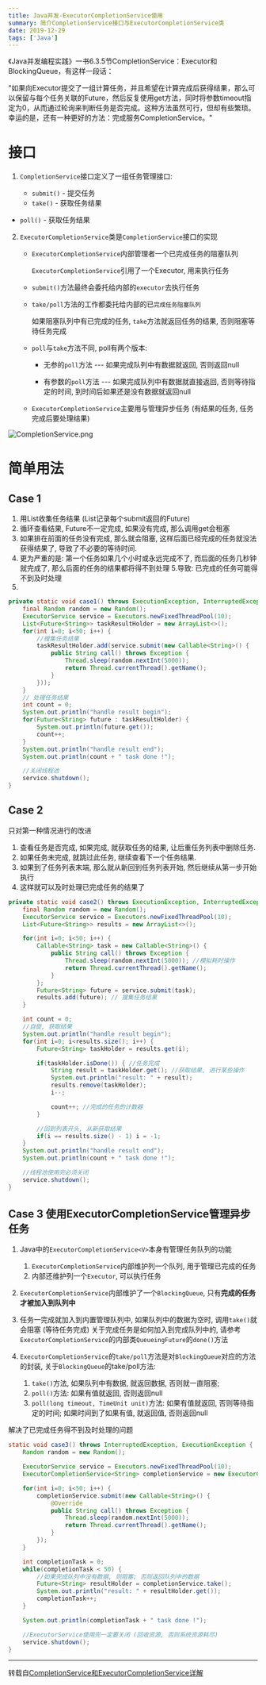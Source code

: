 ```yaml
---
title: Java并发-ExecutorCompletionService使用
summary: 简介CompletionService接口与ExecutorCompletionService类
date: 2019-12-29
tags: ['Java']
---
```


《Java并发编程实践》一书6.3.5节CompletionService：Executor和BlockingQueue，有这样一段话：

 "如果向Executor提交了一组计算任务，并且希望在计算完成后获得结果，那么可以保留与每个任务关联的Future，然后反复使用get方法，同时将参数timeout指定为0，从而通过轮询来判断任务是否完成。这种方法虽然可行，但却有些繁琐。幸运的是，还有一种更好的方法：完成服务CompletionService。"

# 接口

1. `CompletionService`接口定义了一组任务管理接口:
   
   - `submit()` - 提交任务
   - `take()` - 获取任务结果
- `poll()` - 获取任务结果
  
2. `ExecutorCompletionService`类是`CompletionService`接口的实现

   - `ExecutorCompletionService`内部管理者一个已完成任务的阻塞队列

     `ExecutorCompletionService`引用了一个Executor, 用来执行任务

   - `submit()`方法最终会委托给内部的`executor`去执行任务

   - `take/poll`方法的工作都委托给内部的已`完成任务阻塞队列`

     如果阻塞队列中有已完成的任务, `take`方法就返回任务的结果, 否则阻塞等待任务完成

   - `poll`与`take`方法不同, poll有两个版本:

     - 无参的`poll`方法 --- 如果完成队列中有数据就返回, 否则返回null

     - 有参数的`poll`方法 --- 如果完成队列中有数据就直接返回, 否则等待指定的时间, 到时间后如果还是没有数据就返回null
     
   - `ExecutorCompletionService`主要用与管理异步任务 (有结果的任务, 任务完成后要处理结果)

![CompletionService.png](https://dev.azure.com/zslyvain/9285f0e6-8055-4a5c-aec3-50d9555ac078/_apis/git/repositories/4eb461c6-bb1f-489f-978b-686e8c32decf/items?path=%2F1625856543656_2723.png&versionDescriptor%5BversionOptions%5D=0&versionDescriptor%5BversionType%5D=0&versionDescriptor%5Bversion%5D=master&resolveLfs=true&%24format=octetStream&api-version=5.0)

# 简单用法

## Case 1
1. 用List收集任务结果 (List记录每个submit返回的Future)
2. 循环查看结果, Future不一定完成, 如果没有完成, 那么调用get会租塞
3. 如果排在前面的任务没有完成, 那么就会阻塞, 这样后面已经完成的任务就没法获得结果了, 导致了不必要的等待时间.
4. 更为严重的是: 第一个任务如果几个小时或永远完成不了, 而后面的任务几秒钟就完成了, 那么后面的任务的结果都将得不到处理
5.导致: 已完成的任务可能得不到及时处理
6.

```java
private static void case1() throws ExecutionException, InterruptedException {
    final Random random = new Random();
    ExecutorService service = Executors.newFixedThreadPool(10);
    List<Future<String>> taskResultHolder = new ArrayList<>();
    for(int i=0; i<50; i++) {
        //搜集任务结果
        taskResultHolder.add(service.submit(new Callable<String>() {
            public String call() throws Exception {
                Thread.sleep(random.nextInt(5000));
                return Thread.currentThread().getName();
            }
        }));
    }
    // 处理任务结果
    int count = 0;
    System.out.println("handle result begin");
    for(Future<String> future : taskResultHolder) {
        System.out.println(future.get());
        count++;
    }
    System.out.println("handle result end");
    System.out.println(count + " task done !");

    //关闭线程池
    service.shutdown();
}
```
## Case 2
只对第一种情况进行的改进
1. 查看任务是否完成, 如果完成, 就获取任务的结果, 让后重任务列表中删除任务.
2. 如果任务未完成, 就跳过此任务, 继续查看下一个任务结果.
3. 如果到了任务列表末端, 那么就从新回到任务列表开始, 然后继续从第一步开始执行
4. 这样就可以及时处理已完成任务的结果了
   
```java
private static void case2() throws ExecutionException, InterruptedException {
    final Random random = new Random();
    ExecutorService service = Executors.newFixedThreadPool(10);
    List<Future<String>> results = new ArrayList<>();

    for(int i=0; i<50; i++) {
        Callable<String> task = new Callable<String>() {
            public String call() throws Exception {
                Thread.sleep(random.nextInt(5000)); //模拟耗时操作
                return Thread.currentThread().getName();
            }
        };
        Future<String> future = service.submit(task);
        results.add(future); // 搜集任务结果
    }

    int count = 0;
    //自旋, 获取结果
    System.out.println("handle result begin");
    for(int i=0; i<results.size(); i++) {
        Future<String> taskHolder = results.get(i);

        if(taskHolder.isDone()) { //任务完成
            String result = taskHolder.get(); //获取结果, 进行某些操作
            System.out.println("result: " + result);
            results.remove(taskHolder);
            i--;

            count++; //完成的任务的计数器
        }

        //回到列表开头, 从新获取结果
        if(i == results.size() - 1) i = -1;
    }
    System.out.println("handle result end");
    System.out.println(count + " task done !");

    //线程池使用完必须关闭
    service.shutdown();
}
```

## Case 3 使用ExecutorCompletionService管理异步任务
1. Java中的`ExecutorCompletionService<V>`本身有管理任务队列的功能
	1. `ExecutorCompletionService`内部维护列一个队列, 用于管理已完成的任务
	2. 内部还维护列一个`Executor`, 可以执行任务
   
2. `ExecutorCompletionService`内部维护了一个`BlockingQueue`, 只有**完成的任务才被加入到队列中**
3. 任务一完成就加入到内置管理队列中, 如果队列中的数据为空时, 调用`take()`就会阻塞 (等待任务完成) 
	关于完成任务是如何加入到完成队列中的, 请参考`ExecutorCompletionService`的内部类`QueueingFuture`的`done()`方法
4. `ExecutorCompletionService`的`take/poll`方法是对`BlockingQueue`对应的方法的封装, 关于`BlockingQueue`的take/poll方法:
	1. `take()`方法, 如果队列中有数据, 就返回数据, 否则就一直阻塞;
	2. `poll()`方法: 如果有值就返回, 否则返回null
	3. `poll(long timeout, TimeUnit unit)`方法: 如果有值就返回, 否则等待指定的时间; 如果时间到了如果有值, 就返回值, 否则返回null
   

解决了已完成任务得不到及时处理的问题
     
``` java
static void case3() throws InterruptedException, ExecutionException {
    Random random = new Random();

    ExecutorService service = Executors.newFixedThreadPool(10);
    ExecutorCompletionService<String> completionService = new ExecutorCompletionService<String>(service);

    for(int i=0; i<50; i++) {
        completionService.submit(new Callable<String>() {
            @Override
            public String call() throws Exception {
                Thread.sleep(random.nextInt(5000));
                return Thread.currentThread().getName();
            }
        });
    }

    int completionTask = 0;
    while(completionTask < 50) {
        //如果完成队列中没有数据, 则阻塞; 否则返回队列中的数据
        Future<String> resultHolder = completionService.take();
        System.out.println("result: " + resultHolder.get());
        completionTask++;
    }

    System.out.println(completionTask + " task done !");

    //ExecutorService使用完一定要关闭 (回收资源, 否则系统资源耗尽)
    service.shutdown();
}
```

---

转载自[CompletionService和ExecutorCompletionService详解](https://www.jianshu.com/p/cfda708a3478)